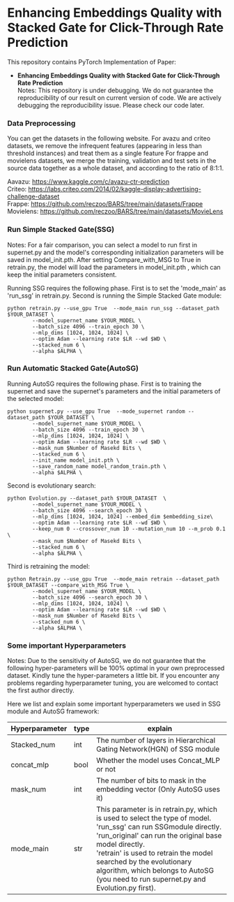# Enhancing Embeddings Quality with Stacked Gate for Click-Through Rate Prediction
This repository contains PyTorch Implementation of Paper:
  - **Enhancing Embeddings Quality with Stacked Gate for Click-Through Rate Prediction** \
Notes: This repository is under debugging. We do not guarantee the reproducibility of our result on current version of code. We are actively debugging the reproducibility issue. Please check our code later.

### Data Preprocessing

You can get the datasets in the following website. 
For avazu and criteo datasets, we remove the infrequent features (appearing in less than threshold instances) and treat them as a single feature
For frappe and movielens datasets, we merge the training, validation and test sets in the source data together as a whole dataset, and according to the ratio of 8:1:1. 

Aavazu: https://www.kaggle.com/c/avazu-ctr-prediction
<br/>Criteo: https://labs.criteo.com/2014/02/kaggle-display-advertising-challenge-dataset
<br/>Frappe: https://github.com/reczoo/BARS/tree/main/datasets/Frappe
<br/>Movielens: https://github.com/reczoo/BARS/tree/main/datasets/MovieLens


### Run Simple Stacked Gate(SSG)

Notes: For a fair comparison, you can select a model to run first in supernet.py and the model's corresponding initialization parameters will be 
        saved in model_init.pth. After setting Compare_with_MSG to True in retrain.py, the model will load the parameters in model_init.pth , which 
        can keep the initial parameters consistent.

Running SSG requires the following phase. First is to set the 'mode_main' as 'run_ssg' in retrain.py.
Second is running the Simple Stacked Gate module:
```
python retrain.py --use_gpu True  --mode_main run_ssg --dataset_path $YOUR_DATASET \  
        --model_supernet_name $YOUR_MODEL \
        --batch_size 4096 --train_epoch 30 \
        --mlp_dims [1024, 1024, 1024] \
        --optim Adam --learning rate $LR --wd $WD \
        --stacked_num 6 \
        --alpha $ALPHA \
```

### Run Automatic Stacked Gate(AutoSG)

Running AutoSG requires the following phase. First is to training the supernet and save the supernet's parameters and 
the initial parameters of the selected model:
```
python supernet.py --use_gpu True  --mode_supernet random --dataset_path $YOUR_DATASET \
        --model_supernet_name $YOUR_MODEL \
        --batch_size 4096 --train_epoch 30 \
        --mlp_dims [1024, 1024, 1024] \
        --optim Adam --learning rate $LR --wd $WD \
        --mask_num $Number of Masekd Bits \
        --stacked_num 6 \
        --init_name model_init.pth \
        --save_random_name model_random_train.pth \
        --alpha $ALPHA \
```

Second is evolutionary search:
```
python Evolution.py --dataset_path $YOUR_DATASET  \  
        --model_supernet_name $YOUR_MODEL \
        --batch_size 4096 --search_epoch 30 \
        --mlp_dims [1024, 1024, 1024] --embed_dim $embedding_size\
        --optim Adam --learning rate $LR --wd $WD \
        --keep_num 0 --crossover_num 10 --mutation_num 10 --m_prob 0.1 \
        --mask_num $Number of Masekd Bits \
        --stacked_num 6 \
        --alpha $ALPHA \
```
Third is retraining the model:
```
python Retrain.py --use_gpu True  --mode_main retrain --dataset_path $YOUR_DATASET --compare_with_MSG True \  
        --model_supernet_name $YOUR_MODEL \
        --batch_size 4096 --search_epoch 30 \
        --mlp_dims [1024, 1024, 1024] \
        --optim Adam --learning rate $LR --wd $WD \
        --mask_num $Number of Masekd Bits \
        --stacked_num 6 \
        --alpha $ALPHA \
```

### Some important Hyperparameters
Notes: Due to the sensitivity of AutoSG, we do not guarantee that the following hyper-parameters will be 100% optimal in your own preprocessed dataset. Kindly tune the hyper-parameters a little bit. 
If you encounter any problems regarding hyperparameter tuning, you are welcomed to contact the first author directly.


Here we list and explain some important hyperparameters we used in SSG module and AutoSG framework:


| Hyperparameter | type | explain                                                                  |
|----------------|-----|--------------------------------------------------------------------------|
| Stacked_num    | int | The number of layers in Hierarchical Gating Network(HGN) of SSG module   |
| concat_mlp     | bool| Whether the model uses Concat_MLP or not                                 |
| mask_num       | int | The number of bits to mask in the embedding vector (Only AutoSG uses it) |
| mode_main      | str | This parameter is in retrain.py, which is used to select the type of model. <br/>'run_ssg' can run SSGmodule directly. <br/>'run_original' can run the original base model directly. <br/>'retrain' is used to retrain the model searched by the evolutionary algorithm, which belongs to AutoSG (you need to run supernet.py and Evolution.py first).                                                                   |




